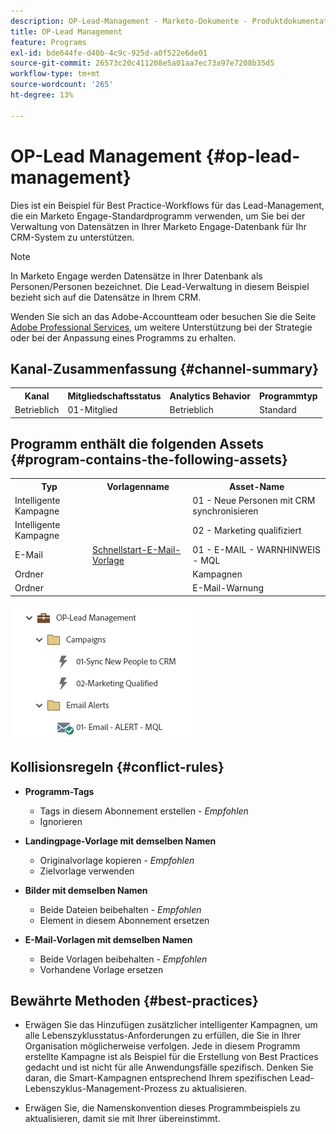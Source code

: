 ```yaml
---
description: OP-Lead-Management - Marketo-Dokumente - Produktdokumentation
title: OP-Lead Management
feature: Programs
exl-id: bde644fe-d40b-4c9c-925d-a0f522e6de01
source-git-commit: 26573c20c411208e5a01aa7ec73a97e7208b35d5
workflow-type: tm+mt
source-wordcount: '265'
ht-degree: 13%

---
```


# OP-Lead Management {#op-lead-management}

Dies ist ein Beispiel für Best Practice-Workflows für das Lead-Management, die ein Marketo Engage-Standardprogramm verwenden, um Sie bei der Verwaltung von Datensätzen in Ihrer Marketo Engage-Datenbank für Ihr CRM-System zu unterstützen.

>[!NOTE]
>
>In Marketo Engage werden Datensätze in Ihrer Datenbank als Personen/Personen bezeichnet. Die Lead-Verwaltung in diesem Beispiel bezieht sich auf die Datensätze in Ihrem CRM.

Wenden Sie sich an das Adobe-Accountteam oder besuchen Sie die Seite [Adobe Professional Services](https://business.adobe.com/customers/consulting-services/main.html), um weitere Unterstützung bei der Strategie oder bei der Anpassung eines Programms zu erhalten.

## Kanal-Zusammenfassung {#channel-summary}

<table style="table-layout:auto">
 <tbody>
  <tr>
   <th>Kanal</th>
   <th>Mitgliedschaftsstatus</th>
   <th>Analytics Behavior</th>
   <th>Programmtyp</th>
  </tr>
  <tr>
   <td>Betrieblich</td>
   <td>01-Mitglied</td>
   <td>Betrieblich</td>
   <td>Standard</td>
  </tr>
 </tbody>
</table>

## Programm enthält die folgenden Assets {#program-contains-the-following-assets}

<table style="table-layout:auto">
 <tbody>
  <tr>
   <th>Typ</th>
   <th>Vorlagenname</th>
   <th>Asset-Name</th>
  </tr>
  <tr>
   <td>Intelligente Kampagne</td>
   <td> </td>
   <td>01 - Neue Personen mit CRM synchronisieren</td>
  </tr>
  <tr>
   <td>Intelligente Kampagne</td>
   <td> </td>
   <td>02 - Marketing qualifiziert</td>
  </tr>
  <tr>
   <td>E-Mail</td>
   <td><a href="/help/marketo/product-docs/core-marketo-concepts/programs/program-library/quick-start-email-template.md" target="_blank">Schnellstart-E-Mail-Vorlage</a></td>
   <td>01 - E-MAIL - WARNHINWEIS - MQL</td>
  </tr>
  <tr>
   <td>Ordner</td>
   <td> </td>
   <td>Kampagnen</td>
  </tr>
  <tr>
   <td>Ordner</td>
   <td> </td>
   <td>E-Mail-Warnung</td>
  </tr>
 </tbody>
</table>

![](assets/op-lead-management-1.png)

## Kollisionsregeln {#conflict-rules}

* **Programm-Tags**
   * Tags in diesem Abonnement erstellen - _Empfohlen_
   * Ignorieren

* **Landingpage-Vorlage mit demselben Namen**
   * Originalvorlage kopieren - _Empfohlen_
   * Zielvorlage verwenden

* **Bilder mit demselben Namen**
   * Beide Dateien beibehalten - _Empfohlen_
   * Element in diesem Abonnement ersetzen

* **E-Mail-Vorlagen mit demselben Namen**
   * Beide Vorlagen beibehalten - _Empfohlen_
   * Vorhandene Vorlage ersetzen

## Bewährte Methoden {#best-practices}

* Erwägen Sie das Hinzufügen zusätzlicher intelligenter Kampagnen, um alle Lebenszyklusstatus-Anforderungen zu erfüllen, die Sie in Ihrer Organisation möglicherweise verfolgen. Jede in diesem Programm erstellte Kampagne ist als Beispiel für die Erstellung von Best Practices gedacht und ist nicht für alle Anwendungsfälle spezifisch. Denken Sie daran, die Smart-Kampagnen entsprechend Ihrem spezifischen Lead-Lebenszyklus-Management-Prozess zu aktualisieren.

* Erwägen Sie, die Namenskonvention dieses Programmbeispiels zu aktualisieren, damit sie mit Ihrer übereinstimmt.
